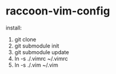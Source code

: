 raccoon-vim-config
==================
install:

1. git clone
2. git submodule init
3. git submodule update
4. ln -s ./.vimrc ~/.vimrc
5. ln -s ./.vim ~/.vim
